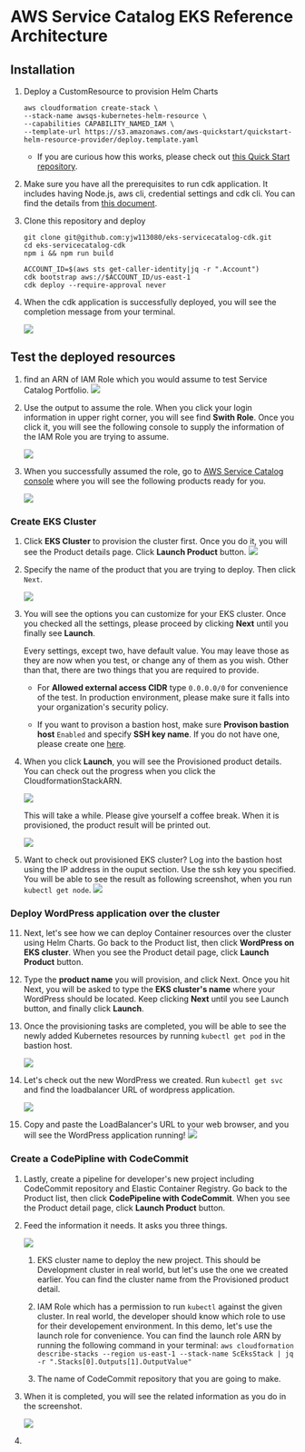 
# AWS Service Catalog EKS Reference Architecture


## Installation

1. Deploy a CustomResource to provision Helm Charts

    ```
    aws cloudformation create-stack \
    --stack-name awsqs-kubernetes-helm-resource \
    --capabilities CAPABILITY_NAMED_IAM \
    --template-url https://s3.amazonaws.com/aws-quickstart/quickstart-helm-resource-provider/deploy.template.yaml 
    ```

    - If you are curious how this works, please check out [this Quick Start repository](https://github.com/aws-quickstart/quickstart-helm-resource-provider).


2. Make sure you have all the prerequisites to run cdk application. It includes having Node.js, aws cli, credential settings and cdk cli. You can find the details from [this document](https://docs.aws.amazon.com/cdk/latest/guide/getting_started.html#getting_started_prerequisites).

3. Clone this repository and deploy 

    ```
    git clone git@github.com:yjw113080/eks-servicecatalog-cdk.git
    cd eks-servicecatalog-cdk
    npm i && npm run build

    ACCOUNT_ID=$(aws sts get-caller-identity|jq -r ".Account")
    cdk bootstrap aws://$ACCOUNT_ID/us-east-1
    cdk deploy --require-approval never
    ```

4. When the cdk application is successfully deployed, you will see the completion message from your terminal.

    ![](static/cdk-stack-completion.png)


## Test the deployed resources
1.  find an ARN of IAM Role which you would assume to test Service Catalog Portfolio.
    ![](static/deploy-result.png)

5. Use the output to assume the role. When you click your login information in upper right corner, you will see find **Swith Role**. Once you click it, you will see the following console to supply the information of the IAM Role you are trying to assume.

    ![](static/assume-role-console.png)


6. When you successfully assumed the role, go to [AWS Service Catalog console](https://console.aws.amazon.com/servicecatalog/home?region=us-east-1&isSceuc=true#/home) where you will see the following products ready for you. 

    ![](static/products-list.png)


### Create EKS Cluster

1. Click **EKS Cluster** to provision the cluster first. Once you do it, you will see the Product details page. Click **Launch Product** button.
    ![](static/product-detail-cluster.png)

7.  Specify the name of the product that you are trying to deploy. Then click `Next`.

    ![](static/product-name.png)

8.  You will see the options you can customize for your EKS cluster. Once you checked all the settings, please proceed by clicking **Next** until you finally see **Launch**.


    Every settings, except two, have default value. You may leave those as they are now when you test, or change any of them as you wish. Other than that, there are two things that you are required to provide.

    - For **Allowed external access CIDR** type `0.0.0.0/0` for convenience of the test. In production environment, please make sure it falls into your organization's security policy.

    - If you want to provison a bastion host, make sure **Provison bastion host** `Enabled` and specify **SSH key name**. If you do not have one, please create one [here](https://console.aws.amazon.com/ec2/v2/home?region=us-east-1#CreateKeyPair:).

9.  When you click **Launch**, you will see the Provisioned product details. You can check out the progress when you click the CloudformationStackARN.

    ![](static/provisioned-detail.png)

    This will take a while. Please give yourself a coffee break. When it is provisioned, the product result will be printed out.

    ![](static/provision-result.png)

10. Want to check out provisioned EKS cluster? Log into the bastion host using the IP address in the ouput section. Use the ssh key you specified. You will be able to see the result as following screenshot, when you run `kubectl get node`.
    ![](static/bastion-kubectl-resut.png)


### Deploy WordPress application over the cluster
11. Next, let's see how we can deploy Container resources over the cluster using Helm Charts. Go back to the Product list, then click **WordPress on EKS cluster**. When you see the Product detail page, click **Launch Product** button.

12. Type the **product name** you will provision, and click Next. Once you hit Next, you will be asked to type the **EKS cluster's name** where your WordPress should be located. Keep clicking **Next** until you see Launch button, and finally click **Launch**.

13. Once the provisioning tasks are completed, you will be able to see the newly added Kubernetes resources by running `kubectl get pod` in the bastion host.

    ![](static/kubectl-result.png)

14. Let's check out the new WordPress we created. Run `kubectl get svc` and find the loadbalancer URL of wordpress application.

    ![](static/kubectl-svc-result.png)

15. Copy and paste the LoadBalancer's URL to your web browser, and you will see the WordPress application running!
    ![](static/wordpress.png)


### Create a CodePipline with CodeCommit
1. Lastly, create a pipeline for developer's new project including CodeCommit repository and Elastic Container Registry. Go back to the Product list, then click **CodePipeline with CodeCommit**. When you see the Product detail page, click **Launch Product** button.


2. Feed the information it needs. It asks you three things.

    ![](static/product-pipeline.png)

    1. EKS cluster name to deploy the new project. This should be Development cluster in real world, but let's use the one we created earlier. You can find the cluster name from the Provisioned product detail.


    2. IAM Role which has a permission to run `kubectl` against the given cluster. In real world, the developer should know which role to use for their developement environment. In this demo, let's use the launch role for convenience. You can find the launch role ARN by running the following command in your terminal: `aws cloudformation describe-stacks --region us-east-1 --stack-name ScEksStack | jq -r ".Stacks[0].Outputs[1].OutputValue" `


    3. The name of CodeCommit repository that you are going to make.

3. When it is completed, you will see the related information as you do in the screenshot.

    ![](static/pipeline-product-result.png)

4. 